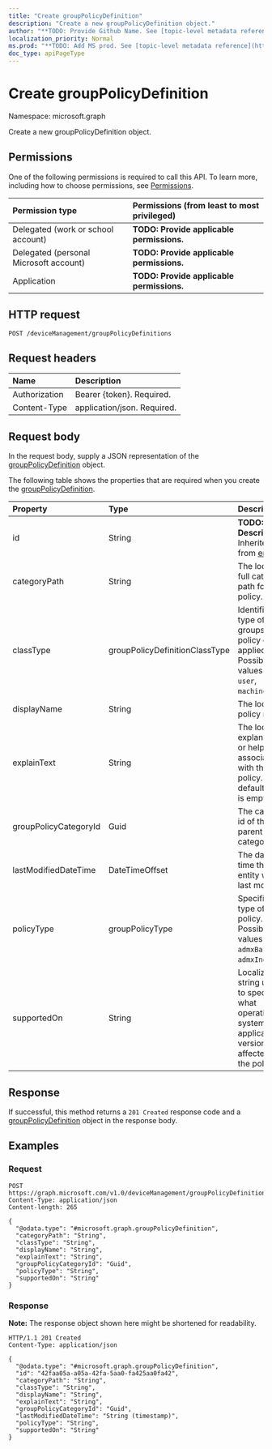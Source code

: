 ```yaml
---
title: "Create groupPolicyDefinition"
description: "Create a new groupPolicyDefinition object."
author: "**TODO: Provide Github Name. See [topic-level metadata reference](https://msgo.azurewebsites.net/add/document/guidelines/metadata.html#topic-level-metadata)**"
localization_priority: Normal
ms.prod: "**TODO: Add MS prod. See [topic-level metadata reference](https://msgo.azurewebsites.net/add/document/guidelines/metadata.html#topic-level-metadata)**"
doc_type: apiPageType
---
```


# Create groupPolicyDefinition
Namespace: microsoft.graph



Create a new groupPolicyDefinition object.

## Permissions
One of the following permissions is required to call this API. To learn more, including how to choose permissions, see [Permissions](/graph/permissions-reference).

|Permission type|Permissions (from least to most privileged)|
|:---|:---|
|Delegated (work or school account)|**TODO: Provide applicable permissions.**|
|Delegated (personal Microsoft account)|**TODO: Provide applicable permissions.**|
|Application|**TODO: Provide applicable permissions.**|

## HTTP request

<!-- {
  "blockType": "ignored"
}
-->
``` http
POST /deviceManagement/groupPolicyDefinitions
```

## Request headers
|Name|Description|
|:---|:---|
|Authorization|Bearer {token}. Required.|
|Content-Type|application/json. Required.|

## Request body
In the request body, supply a JSON representation of the [groupPolicyDefinition](../resources/grouppolicydefinition.md) object.

The following table shows the properties that are required when you create the [groupPolicyDefinition](../resources/grouppolicydefinition.md).

|Property|Type|Description|
|:---|:---|:---|
|id|String|**TODO: Add Description** Inherited from [entity](../resources/entity.md)|
|categoryPath|String|The localized full category path for the policy.|
|classType|groupPolicyDefinitionClassType|Identifies the type of groups the policy can be applied to. Possible values are: `user`, `machine`.|
|displayName|String|The localized policy name.|
|explainText|String|The localized explanation or help text associated with the policy. The default value is empty.|
|groupPolicyCategoryId|Guid|The category id of the parent category|
|lastModifiedDateTime|DateTimeOffset|The date and time the entity was last modified.|
|policyType|groupPolicyType|Specifies the type of group policy. Possible values are: `admxBacked`, `admxIngested`.|
|supportedOn|String|Localized string used to specify what operating system or application version is affected by the policy.|



## Response

If successful, this method returns a `201 Created` response code and a [groupPolicyDefinition](../resources/grouppolicydefinition.md) object in the response body.

## Examples

### Request
<!-- {
  "blockType": "request",
  "name": "create_grouppolicydefinition_from_"
}
-->
``` http
POST https://graph.microsoft.com/v1.0/deviceManagement/groupPolicyDefinitions
Content-Type: application/json
Content-length: 265

{
  "@odata.type": "#microsoft.graph.groupPolicyDefinition",
  "categoryPath": "String",
  "classType": "String",
  "displayName": "String",
  "explainText": "String",
  "groupPolicyCategoryId": "Guid",
  "policyType": "String",
  "supportedOn": "String"
}
```


### Response
**Note:** The response object shown here might be shortened for readability.
<!-- {
  "blockType": "response",
  "truncated": true,
  "@odata.type": "microsoft.graph.groupPolicyDefinition"
}
-->
``` http
HTTP/1.1 201 Created
Content-Type: application/json

{
  "@odata.type": "#microsoft.graph.groupPolicyDefinition",
  "id": "42faa05a-a05a-42fa-5aa0-fa425aa0fa42",
  "categoryPath": "String",
  "classType": "String",
  "displayName": "String",
  "explainText": "String",
  "groupPolicyCategoryId": "Guid",
  "lastModifiedDateTime": "String (timestamp)",
  "policyType": "String",
  "supportedOn": "String"
}
```

